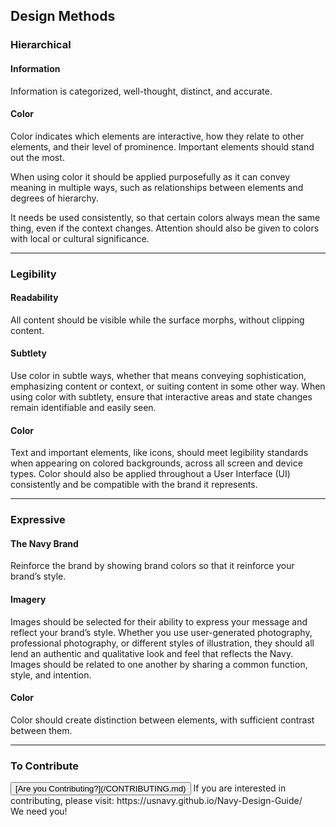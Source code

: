 ## Design Methods

### Hierarchical

#### Information

Information is categorized, well-thought, distinct, and accurate.

#### Color 

Color indicates which elements are interactive, how they relate to other elements, and their level of prominence. Important elements should stand out the most.  

When using color it should be applied purposefully as it can convey meaning in multiple ways, such as relationships between elements and degrees of hierarchy. 

It needs be used consistently, so that certain colors always mean the same thing, even if the context changes. Attention should also be given to colors with local or cultural significance. 

<hr>

### Legibility

#### Readability

All content should be visible while the surface morphs, without clipping content.

#### Subtlety

Use color in subtle ways, whether that means conveying sophistication, emphasizing content or context, or suiting content in some other way. When using color with subtlety, ensure that interactive areas and state changes remain identifiable and easily seen.

#### Color

Text and important elements, like icons, should meet legibility standards when appearing on colored backgrounds, across all screen and device types. 
Color should also be applied throughout a User Interface (UI) consistently and be compatible with the brand it represents.

<hr>

### Expressive

#### The Navy Brand

Reinforce the brand by showing brand colors so that it reinforce your brand’s style.

#### Imagery

Images should be selected for their ability to express your message and reflect your brand’s style. Whether you use user-generated photography, professional photography, or different styles of illustration, they should all lend an authentic and qualitative look and feel that reflects the Navy. Images should be related to one another by sharing a common function, style, and intention.

#### Color

Color should create distinction between elements, with sufficient contrast between them.

<hr>

### To Contribute<br>
<button id="contribute-guidance">
[Are you Contributing?](/CONTRIBUTING.md)
</button>  
<span class="contribute-comment">If you are interested in contributing, please visit: https://usnavy.github.io/Navy-Design-Guide/ <br>We need you!</span>
<br>
<br>


